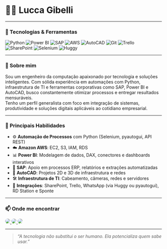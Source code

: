 # 👨‍💻 Lucca Gibelli

---

### 🔧 Tecnologias & Ferramentas

![Python](https://img.shields.io/badge/-Python-3776AB?style=flat&logo=python&logoColor=white)
![Power BI](https://img.shields.io/badge/-Power%20BI-F2C811?style=flat&logo=powerbi&logoColor=black)
![SAP](https://img.shields.io/badge/-SAP-0FAAFF?style=flat&logo=sap&logoColor=white)
![AWS](https://img.shields.io/badge/-AWS-232F3E?style=flat&logo=amazonaws&logoColor=white)
![AutoCAD](https://img.shields.io/badge/-AutoCAD-E60000?style=flat&logo=autodesk&logoColor=white)
![Git](https://img.shields.io/badge/-Git-F05032?style=flat&logo=git&logoColor=white)
![Trello](https://img.shields.io/badge/-Trello-0052CC?style=flat&logo=trello&logoColor=white)
![SharePoint](https://img.shields.io/badge/-SharePoint-0078D4?style=flat&logo=microsoftsharepoint&logoColor=white)
![Selenium](https://img.shields.io/badge/-Selenium-43B02A?style=flat&logo=selenium&logoColor=white)
![Huggy](https://img.shields.io/badge/-Huggy-00C9A7?style=flat)

---

### 🚀 Sobre mim

Sou um engenheiro da computação apaixonado por tecnologia e soluções inteligentes. Com sólida experiência em automações com Python, infraestrutura de TI e ferramentas corporativas como SAP, Power BI e AutoCAD, busco constantemente otimizar processos e entregar resultados mensuráveis.  
Tenho um perfil generalista com foco em integração de sistemas, produtividade e soluções digitais aplicáveis ao cotidiano empresarial.

---

### 🧠 Principais Habilidades

- ⚙️ **Automação de Processos** com Python (Selenium, pyautogui, API REST)
- ☁️ **Amazon AWS**: EC2, S3, IAM, RDS
- 📊 **Power BI**: Modelagem de dados, DAX, conectores e dashboards interativos
- 🧾 **SAP**: Apoio em processos ERP, relatórios e extrações automatizadas
- 📐 **AutoCAD**: Projetos 2D e 3D de infraestrutura e redes
- 🛠️ **Infraestrutura de TI**: Cabeamento, câmeras, redes e servidores
- 🧩 **Integrações**: SharePoint, Trello, WhatsApp (via Huggy ou pyautogui), RD Station e Sponte

---

### 📫 Onde me encontrar

<p align="left">
  <a href="https://www.linkedin.com/in/luccagibelli" target="_blank">
    <img src="https://img.shields.io/badge/-LinkedIn-0A66C2?style=for-the-badge&logo=linkedin&logoColor=white&logoWidth=20&labelColor=0A66C2" style="border-radius: 50px;" />
  </a>
  <a href="mailto:luccagibelli111@gmail.com" target="_blank">
    <img src="https://img.shields.io/badge/-Email-D14836?style=for-the-badge&logo=gmail&logoColor=white&logoWidth=20&labelColor=D14836" style="border-radius: 50px;" />
  </a>
  <a href="https://github.com/LuccaGibelli" target="_blank">
    <img src="https://img.shields.io/badge/-GitHub-181717?style=for-the-badge&logo=github&logoColor=white&logoWidth=20&labelColor=181717" style="border-radius: 50px;" />
  </a>
</p>

---

> *“A tecnologia não substitui o ser humano. Ela potencializa quem sabe usar.”*
